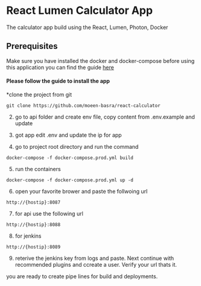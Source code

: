 # React Lumen Calculator App

The calculator app build using the React, Lumen, Photon, Docker

## Prerequisites

Make sure you have installed the docker and docker-compose before using this application
you can find the guide [here](https://docs.docker.com/docker-for-windows/)

#### Please follow the guide to install the app

*clone the project from git

```
git clone https://github.com/moeen-basra/react-calculator
```

2. go to api folder and create env file, copy content from .env.example and update 

3. got app edit .env and update the ip for app

4. go to project root directory and run the command

```
docker-compose -f docker-compose.prod.yml build
```

5. run the containers

```
docker-compose -f docker-compose.prod.yml up -d
```

6. open your favorite brower and paste the follwoing url

```
http://{hostip}:8087
```

7. for api use the following url

```
http://{hostip}:8088
```

8. for jenkins

```
http://{hostip}:8089
```


9. reterive the jenkins key from logs and paste. Next continue with recommended plugins and ccreate a user. Verify your url thats it.

you are ready to create pipe lines for build and deployments.


